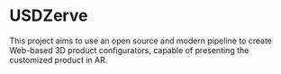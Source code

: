 # USDZerve
This project aims to use an open source and modern pipeline to create Web-based 3D product configurators, capable of presenting the customized product in AR.
